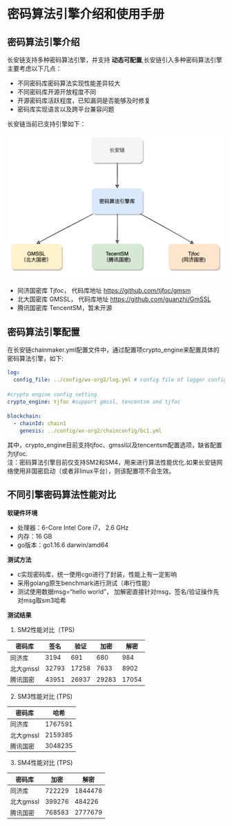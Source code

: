 # 密码算法引擎介绍和使用手册

## 密码算法引擎介绍
长安链支持多种密码算法引擎，并支持 __动态可配置__,长安链引入多种密码算法引擎主要考虑以下几点：
* 不同密码库密码算法实现性能差异较大
* 不同密码库开源开放程度不同
* 开源密码库活跃程度，已知漏洞是否能够及时修复
* 密码库实现语言以及跨平台兼容问题 
  
长安链当前已支持引擎如下：

![](../images/crypto_engine.png)

- 同济国密库 Tjfoc， 代码库地址 https://github.com/tjfoc/gmsm
- 北大国密库 GMSSL， 代码库地址 https://github.com/guanzhi/GmSSL
- 腾讯国密库 TencentSM，暂未开源

## 密码算法引擎配置
在长安链chainmaker.yml配置文件中，通过配置项crypto_engine来配置具体的密码算法引擎，如下:

```yaml
log:
  config_file: ../config/wx-org2/log.yml # config file of logger configuration.

#crypto engine config setting
crypto_engine: tjfoc #support gmssl, tencentsm and tjfoc

blockchain:
  - chainId: chain1
    genesis: ../config/wx-org2/chainconfig/bc1.yml
```

其中，crypto_engine目前支持tjfoc、gmssl以及tencentsm配置选项，缺省配置为tjfoc.  
注：密码算法引擎目前仅支持SM2和SM4，用来进行算法性能优化.如果长安链网络使用非国密启动（或者非linux平台），则该配置项不会生效。

## 不同引擎密码算法性能对比 
__软硬件环境__ 
- 处理器：6-Core Intel Core i7， 2.6 GHz 
- 内存：16 GB 
- go版本：go1.16.6 darwin/amd64
  
__测试方法__  
- c实现密码库，统一使用cgo进行了封装，性能上有一定影响
- 采用golang原生benchmark进行测试（串行性能）
- 测试使用数据msg=“hello world”， 加解密直接针对msg，签名/验证操作先对msg取sm3哈希
  
__测试结果__  
1. SM2性能对比（TPS)

| 密码库 | 签名 | 验证 | 加密 | 解密 | 
| ------ | ------ | ------ | ------ |-----| 
| 同济库 | 3194 | 691 | 680 | 984 | 
| 北大gmssl | 32793 | 17258 | 7633 | 8902 | 
| 腾讯国密 | 43951 | 26937 | 29283 | 17054 | 

2.  SM3性能对比 (TPS)

| 密码库 | 哈希 | 
| ------ | ------ | 
| 同济库 | 1767591 | 
| 北大gmssl | 2159385 | 
| 腾讯国密 | 3048235 |

3. SM4性能对比 (TPS)

| 密码库 | 加密 | 解密 | 
| ------ | ------ | ------ | 
| 同济库 | 722229 | 1844478 | 
| 北大gmssl | 399276 | 484226 | 
| 腾讯国密 | 768583 | 2777679 | 